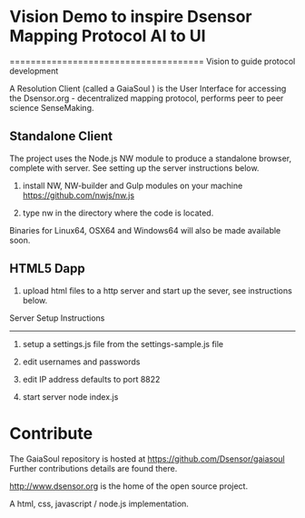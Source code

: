 # Vision Demo to inspire Dsensor Mapping Protocol  AI to UI
=====================================
Vision to guide protocol development

A Resolution Client (called a GaiaSoul ) is the User Interface for accessing the Dsensor.org - decentralized mapping protocol, performs peer to peer science SenseMaking.


Standalone Client
------------------------

The project uses the Node.js NW module to produce a standalone browser, complete with server.  See setting up the server instructions below.

1.  install NW, NW-builder and Gulp modules on your machine https://github.com/nwjs/nw.js

2.  type  nw      in the directory where the code is located.

Binaries for Linux64, OSX64 and Windows64 will also be made available soon.


HTML5 Dapp
-----------------

1. upload html files to a http server and start up the sever, see instructions below.



Server Setup Instructions

---------------------------------
1. setup a settings.js file from the  settings-sample.js file

2. edit usernames and passwords

3. edit  IP address defaults to port 8822

4.  start server  node index.js


Contribute
=======

The GaiaSoul  repository is hosted at https://github.com/Dsensor/gaiasoul   Further contributions details are found there.

http://www.dsensor.org is the home of the open source project.

A html, css, javascript / node.js implementation.